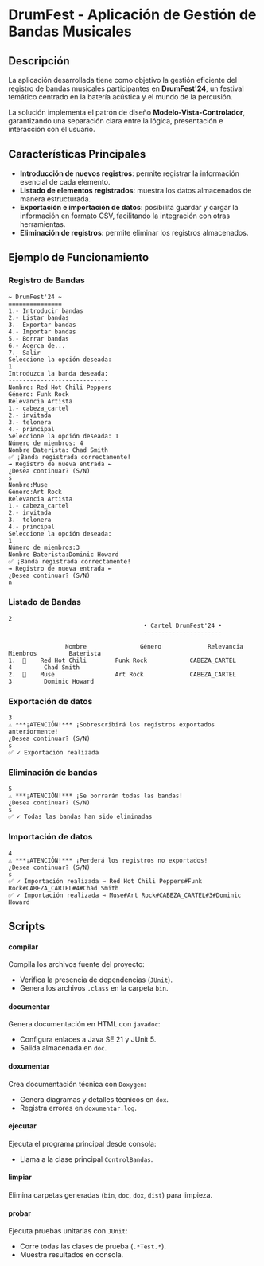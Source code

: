 # DrumFest - Aplicación de Gestión de Bandas Musicales

## Descripción

La aplicación desarrollada tiene como objetivo la gestión eficiente del registro de bandas musicales participantes en **DrumFest'24**, un festival temático centrado en la batería acústica y el mundo de la percusión.

La solución implementa el patrón de diseño **Modelo-Vista-Controlador**, garantizando una separación clara entre la lógica, presentación e interacción con el usuario.

## Características Principales

- **Introducción de nuevos registros**: permite registrar la información esencial de cada elemento.
- **Listado de elementos registrados**: muestra los datos almacenados de manera estructurada.
- **Exportación e importación de datos**: posibilita guardar y cargar la información en formato CSV, facilitando la integración con otras herramientas.
- **Eliminación de registros**: permite eliminar los registros almacenados.

## Ejemplo de Funcionamiento

### Registro de Bandas

```plaintext
~ DrumFest'24 ~
===============
1.- Introducir bandas
2.- Listar bandas
3.- Exportar bandas
4.- Importar bandas
5.- Borrar bandas
6.- Acerca de...
7.- Salir
Seleccione la opción deseada:
1
Introduzca la banda deseada:
----------------------------
Nombre: Red Hot Chili Peppers
Género: Funk Rock
Relevancia Artista
1.- cabeza_cartel
2.- invitada
3.- telonera
4.- principal
Seleccione la opción deseada: 1
Número de miembros: 4
Nombre Baterista: Chad Smith
✅ ¡Banda registrada correctamente!
→ Registro de nueva entrada ←
¿Desea continuar? (S/N)
s
Nombre:Muse
Género:Art Rock
Relevancia Artista
1.- cabeza_cartel
2.- invitada
3.- telonera
4.- principal
Seleccione la opción deseada:
1
Número de miembros:3
Nombre Baterista:Dominic Howard
✅ ¡Banda registrada correctamente!
→ Registro de nueva entrada ←
¿Desea continuar? (S/N)
n

```

### Listado de Bandas

```plaintext
2
                                      • Cartel DrumFest'24 •
                                      ----------------------

                Nombre               Género             Relevancia       Miembros         Baterista
1.  🎸    Red Hot Chili        Funk Rock            CABEZA_CARTEL         4         Chad Smith
2.  🎸    Muse                 Art Rock             CABEZA_CARTEL         3         Dominic Howard

```

### Exportación de datos

```plaintext
3
⚠️ ***¡ATENCIÓN!*** ¡Sobrescribirá los registros exportados anteriormente!
¿Desea continuar? (S/N)
s
✅ ✓ Exportación realizada

```

### Eliminación de bandas

```plaintext
5
⚠️ ***¡ATENCIÓN!*** ¡Se borrarán todas las bandas!
¿Desea continuar? (S/N)
s
✅ ✓ Todas las bandas han sido eliminadas

```

### Importación de datos

```plaintext
4
⚠️ ***¡ATENCIÓN!*** ¡Perderá los registros no exportados!
¿Desea continuar? (S/N)
s
✅ ✓ Importación realizada ⇾ Red Hot Chili Peppers#Funk Rock#CABEZA_CARTEL#4#Chad Smith
✅ ✓ Importación realizada ⇾ Muse#Art Rock#CABEZA_CARTEL#3#Dominic Howard

```

## Scripts

#### **compilar**

Compila los archivos fuente del proyecto:

- Verifica la presencia de dependencias (`JUnit`).
- Genera los archivos `.class` en la carpeta `bin`.

#### **documentar**

Genera documentación en HTML con `javadoc`:

- Configura enlaces a Java SE 21 y JUnit 5.
- Salida almacenada en `doc`.

#### **doxumentar**

Crea documentación técnica con `Doxygen`:

- Genera diagramas y detalles técnicos en `dox`.
- Registra errores en `doxumentar.log`.

#### **ejecutar**

Ejecuta el programa principal desde consola:

- Llama a la clase principal `ControlBandas`.

#### **limpiar**

Elimina carpetas generadas (`bin`, `doc`, `dox`, `dist`) para limpieza.

#### **probar**

Ejecuta pruebas unitarias con `JUnit`:

- Corre todas las clases de prueba (`.*Test.*`).
- Muestra resultados en consola.
